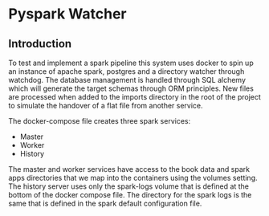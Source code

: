 # Pyspark Watcher

## Introduction
To test and implement a spark pipeline this system uses docker to spin up an instance of apache spark, postgres and a directory watcher through watchdog. 
The database management is handled through SQL alchemy which will generate the target schemas through ORM principles. New files are processed when added to the imports directory in the root of the project to simulate the handover of a flat file from another service. 

The docker-compose file creates three spark services:
* Master 
* Worker
* History

The master and worker services have access to the book data and spark apps directories that we map into the containers using the volumes setting.
The history server uses only the spark-logs volume that is defined at the bottom of the docker compose file. 
The directory for the spark logs is the same that is defined in the spark default configuration file.